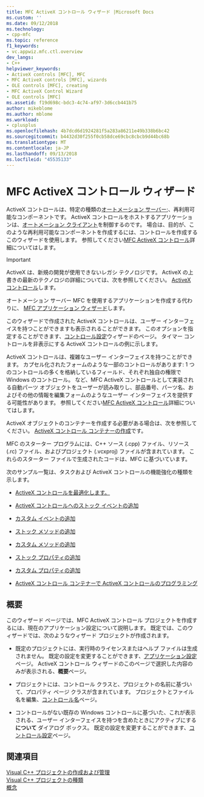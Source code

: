 ```yaml
---
title: MFC ActiveX コントロール ウィザード |Microsoft Docs
ms.custom: ''
ms.date: 09/12/2018
ms.technology:
- cpp-mfc
ms.topic: reference
f1_keywords:
- vc.appwiz.mfc.ctl.overview
dev_langs:
- C++
helpviewer_keywords:
- ActiveX controls [MFC], MFC
- MFC ActiveX controls [MFC], wizards
- OLE controls [MFC], creating
- MFC ActiveX Control Wizard
- OLE controls [MFC]
ms.assetid: f19d698c-bdc3-4c74-af97-3d6ccb441b75
author: mikeblome
ms.author: mblome
ms.workload:
- cplusplus
ms.openlocfilehash: 4b7dcd6d1924281f5a283a86211e49b338b6bc42
ms.sourcegitcommit: b4432d30f255f0cb58dce69cbc8cbcb9d44bc68b
ms.translationtype: MT
ms.contentlocale: ja-JP
ms.lasthandoff: 09/13/2018
ms.locfileid: "45535133"
---
```

# <a name="mfc-activex-control-wizard"></a>MFC ActiveX コントロール ウィザード
ActiveX コントロールは、特定の種類の[オートメーション サーバー](../../mfc/automation-servers.md);、再利用可能なコンポーネントです。 ActiveX コントロールをホストするアプリケーションは、[オートメーション クライアント](../../mfc/automation-clients.md)を制御するのです。 場合は、目的が、このような再利用可能なコンポーネントを作成するには、コントロールを作成するこのウィザードを使用します。 参照してください[MFC ActiveX コントロール](../../mfc/mfc-activex-controls.md)詳細についてはします。

>[!IMPORTANT]
> ActiveX は、新規の開発が使用できないレガシ テクノロジです。 ActiveX の上書きの最新のテクノロジの詳細については、次を参照してください。 [ActiveX コントロール](../activex-controls.md)します。  
  
 オートメーション サーバー MFC を使用するアプリケーションを作成する代わりに、 [MFC アプリケーション ウィザード](../../mfc/reference/mfc-application-wizard.md)します。  
  
 このウィザードで作成された ActiveX コントロールは、ユーザー インターフェイスを持つことができますも表示されることができます。 このオプションを指定することができます、[コントロール設定](../../mfc/reference/control-settings-mfc-activex-control-wizard.md)ウィザードのページ。 タイマー コントロールを非表示にする ActiveX コントロールの例に示します。  
  
 ActiveX コントロールは、複雑なユーザー インターフェイスを持つことができます。 カプセル化されたフォームのような一部のコントロールがあります: 1 つのコントロールの多くを格納しているフィールド、それぞれ独自の権限で Windows のコントロール。 など、MFC ActiveX コントロールとして実装される自動パーツ オブジェクトをユーザーが読み取りし、部品番号、パーツ名、およびその他の情報を編集フォームのようなユーザー インターフェイスを提供する可能性があります。 参照してください[MFC ActiveX コントロール](../../mfc/mfc-activex-controls.md)詳細についてはします。  
  
 ActiveX オブジェクトのコンテナーを作成する必要がある場合は、次を参照してください。 [ActiveX コントロール コンテナーの作成](../../mfc/reference/creating-an-mfc-activex-control-container.md)です。  
  
 MFC のスターター プログラムには、C++ ソース (.cpp) ファイル、リソース (.rc) ファイル、およびプロジェクト (.vcxproj) ファイルが含まれています。 これらのスターター ファイルで生成されたコードは、MFC に基づいています。  
  
 次のサンプル一覧は、タスクおよび ActiveX コントロールの機能強化の種類を示します。  
  
-   [ActiveX コントロールを最適化します。](../../mfc/mfc-activex-controls-optimization.md)  
  
-   [ActiveX コントロールへのストック イベントの追加](../../mfc/mfc-activex-controls-adding-stock-events-to-an-activex-control.md)  
  
-   [カスタム イベントの追加](../../mfc/mfc-activex-controls-adding-custom-events.md)  
  
-   [ストック メソッドの追加](../../mfc/mfc-activex-controls-adding-stock-methods.md)  
  
-   [カスタム メソッドの追加](../../mfc/mfc-activex-controls-adding-custom-methods.md)  
  
-   [ストック プロパティの追加](../../mfc/mfc-activex-controls-adding-stock-properties.md)  
  
-   [カスタム プロパティの追加](../../mfc/mfc-activex-controls-adding-custom-properties.md)  
  
-   [ActiveX コントロール コンテナーで ActiveX コントロールのプログラミング](../../mfc/programming-activex-controls-in-a-activex-control-container.md)  
  
## <a name="overview"></a>概要  
 このウィザード ページでは、MFC ActiveX コントロール プロジェクトを作成するには、現在のアプリケーション設定について説明します。 既定では、このウィザードでは、次のようなウィザード プロジェクトが作成されます。  
  
-   既定のプロジェクトには、実行時のライセンスまたはヘルプ ファイルは生成されません。 既定の設定を変更することができます、[アプリケーション設定](../../mfc/reference/application-settings-mfc-activex-control-wizard.md)ページ。 ActiveX コントロール ウィザードのこのページで選択した内容のみが表示される、**概要**ページ。  
  
-   プロジェクトには、コントロール クラスと、プロジェクトの名前に基づいて、プロパティ ページ クラスが含まれています。 プロジェクトとファイル名を編集、[コントロール名](../../mfc/reference/control-names-mfc-activex-control-wizard.md)ページ。  
  
-   コントロールがない既存の Windows コントロールに基づいた、これが表示される、ユーザー インターフェイスを持つを含めたときにアクティブにする**について** ダイアログ ボックス。 既定の設定を変更することができます、[コントロール設定](../../mfc/reference/control-settings-mfc-activex-control-wizard.md)ページ。  
  
## <a name="see-also"></a>関連項目  
 [Visual C++ プロジェクトの作成および管理](../../ide/creating-and-managing-visual-cpp-projects.md)   
 [Visual C++ プロジェクトの種類](../../ide/visual-cpp-project-types.md)   
 [概念](../../atl/active-template-library-atl-concepts.md)

